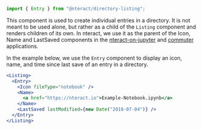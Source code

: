 ```jsx static
import { Entry } from "@nteract/directory-listing";
```

This component is used to create individual entries in a directory. It is not meant to be used alone, but rather as a child of the `Listing` component and renders children of its own. In nteract, we use it as the parent of the Icon, Name and LastSaved components in the [nteract-on-jupyter](https://github.com/nteract/nteract/tree/master/applications/jupyter-extension/nteract_on_jupyter) and [commuter](https://github.com/nteract/commuter) applications.

In the example below, we use the `Entry` component to display an icon, name, and time since last save of an entry in a directory.

```jsx
<Listing>
  <Entry>
    <Icon fileType="notebook" />
    <Name>
      <a href="https://nteract.io">Example-Notebook.ipynb</a>
    </Name>
    <LastSaved lastModified={new Date("2018-07-04")} />
  </Entry>
</Listing>
```
